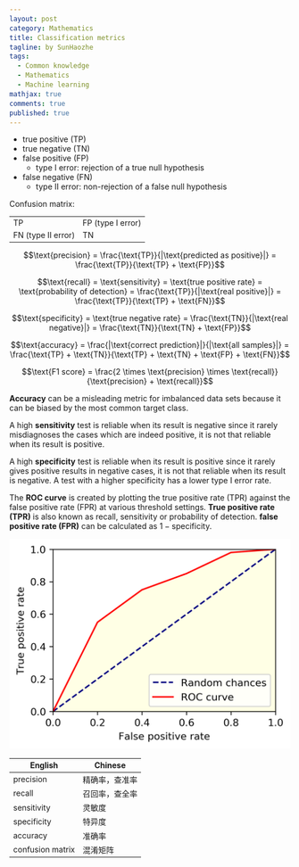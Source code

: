 ```yaml
---
layout: post
category: Mathematics
title: Classification metrics
tagline: by SunHaozhe
tags: 
  - Common knowledge
  - Mathematics
  - Machine learning
mathjax: true
comments: true
published: true
---
```



* true positive (TP) 
* true negative (TN)
* false positive (FP)
    * type I error: rejection of a true null hypothesis
* false negative (FN) 
    * type II error: non-rejection of a false null hypothesis 


Confusion matrix:

| | |
|-|-|
| TP                 | FP (type I error) |
| FN (type II error) | TN                |





$$\text{precision} = \frac{\text{TP}}{|\text{predicted as positive}|} = \frac{\text{TP}}{\text{TP} + \text{FP}}$$

$$\text{recall} = \text{sensitivity} = \text{true positive rate} = \text{probability of detection} = \frac{\text{TP}}{|\text{real positive}|} = \frac{\text{TP}}{\text{TP} + \text{FN}}$$

$$\text{specificity} = \text{true negative rate} = \frac{\text{TN}}{|\text{real negative}|} = \frac{\text{TN}}{\text{TN} + \text{FP}}$$

$$\text{accuracy} = \frac{|\text{correct prediction}|}{|\text{all samples}|} = \frac{\text{TP} + \text{TN}}{\text{TP} + \text{TN} + \text{FP} + \text{FN}}$$

$$\text{F1 score} = \frac{2 \times \text{precision} \times \text{recall}}{\text{precision} + \text{recall}}$$



**Accuracy** can be a misleading metric for imbalanced data sets because it can be biased by the most common target class. 

A high **sensitivity** test is reliable when its result is negative since it rarely misdiagnoses the cases which are indeed positive, it is not that reliable when its result is positive. 

A high **specificity** test is reliable when its result is positive since it rarely gives positive results in negative cases, it is not that reliable when its result is negative. A test with a higher specificity has a lower type I error rate.

The **ROC curve** is created by plotting the true positive rate (TPR) against the false positive rate (FPR) at various threshold settings. **True positive rate (TPR)** is also known as recall, sensitivity or probability of detection. **false positive rate (FPR)** can be calculated as $1 - \text{specificity}$. 

![roc_curve](/assets/images/blog/roc_curve.png)



| English   | Chinese        |
|-----------|----------------|
| precision | 精确率，查准率 |
| recall    | 召回率，查全率 |
| sensitivity    | 灵敏度 |
| specificity    | 特异度 |
| accuracy    | 准确率 |
| confusion matrix    | 混淆矩阵 |













